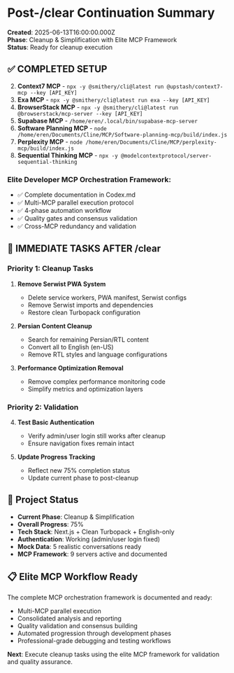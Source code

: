 # Post-/clear Continuation Summary
**Created**: 2025-06-13T16:00:00.000Z  
**Phase**: Cleanup & Simplification with Elite MCP Framework  
**Status**: Ready for cleanup execution

## ✅ **COMPLETED SETUP**

2. **Context7 MCP** - `npx -y @smithery/cli@latest run @upstash/context7-mcp --key [API_KEY]`
3. **Exa MCP** - `npx -y @smithery/cli@latest run exa --key [API_KEY]`
4. **BrowserStack MCP** - `npx -y @smithery/cli@latest run @browserstack/mcp-server --key [API_KEY]`
5. **Supabase MCP** - `/home/eren/.local/bin/supabase-mcp-server`
6. **Software Planning MCP** - `node /home/eren/Documents/Cline/MCP/Software-planning-mcp/build/index.js`
7. **Perplexity MCP** - `node /home/eren/Documents/Cline/MCP/perplexity-mcp/build/index.js`
8. **Sequential Thinking MCP** - `npx -y @modelcontextprotocol/server-sequential-thinking`

### **Elite Developer MCP Orchestration Framework**:
- ✅ Complete documentation in Codex.md
- ✅ Multi-MCP parallel execution protocol
- ✅ 4-phase automation workflow
- ✅ Quality gates and consensus validation
- ✅ Cross-MCP redundancy and validation

## 🧽 **IMMEDIATE TASKS AFTER /clear**

### **Priority 1: Cleanup Tasks**
1. **Remove Serwist PWA System**
   - Delete service workers, PWA manifest, Serwist configs
   - Remove Serwist imports and dependencies
   - Restore clean Turbopack configuration

2. **Persian Content Cleanup**  
   - Search for remaining Persian/RTL content
   - Convert all to English (en-US)
   - Remove RTL styles and language configurations

3. **Performance Optimization Removal**
   - Remove complex performance monitoring code
   - Simplify metrics and optimization layers

### **Priority 2: Validation**
4. **Test Basic Authentication**
   - Verify admin/user login still works after cleanup
   - Ensure navigation fixes remain intact

5. **Update Progress Tracking**
   - Reflect new 75% completion status
   - Update current phase to post-cleanup

## 🎯 **Project Status**
- **Current Phase**: Cleanup & Simplification  
- **Overall Progress**: 75%
- **Tech Stack**: Next.js + Clean Turbopack + English-only
- **Authentication**: Working (admin/user login fixed)
- **Mock Data**: 5 realistic conversations ready
- **MCP Framework**: 9 servers active and documented

## 📋 **Elite MCP Workflow Ready**
The complete MCP orchestration framework is documented and ready:
- Multi-MCP parallel execution
- Consolidated analysis and reporting
- Quality validation and consensus building
- Automated progression through development phases
- Professional-grade debugging and testing workflows

**Next**: Execute cleanup tasks using the elite MCP framework for validation and quality assurance.
